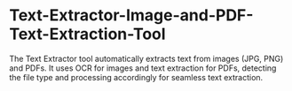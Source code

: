 # Text-Extractor-Image-and-PDF-Text-Extraction-Tool
The Text Extractor tool automatically extracts text from images (JPG, PNG) and PDFs. It uses OCR for images and text extraction for PDFs, detecting the file type and processing accordingly for seamless text extraction.

